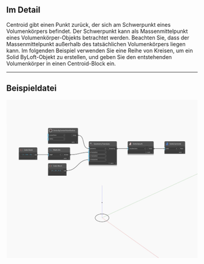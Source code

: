 ## Im Detail
Centroid gibt einen Punkt zurück, der sich am Schwerpunkt eines Volumenkörpers befindet. Der Schwerpunkt kann als Massenmittelpunkt eines Volumenkörper-Objekts betrachtet werden. Beachten Sie, dass der Massenmittelpunkt außerhalb des tatsächlichen Volumenkörpers liegen kann. Im folgenden Beispiel verwenden Sie eine Reihe von Kreisen, um ein Solid ByLoft-Objekt zu erstellen, und geben Sie den entstehenden Volumenkörper in einen Centroid-Block ein.
___
## Beispieldatei

![Centroid](./Autodesk.DesignScript.Geometry.Solid.Centroid_img.jpg)

